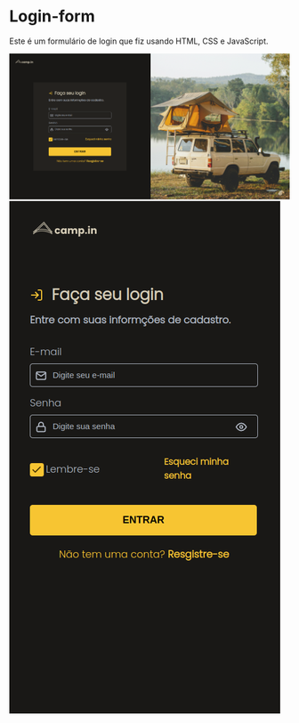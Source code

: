# Login-form

Este é um formulário de login que fiz usando HTML, CSS e JavaScript. 


<img src="login-form.png">
<img src="login-Mobile.png">

